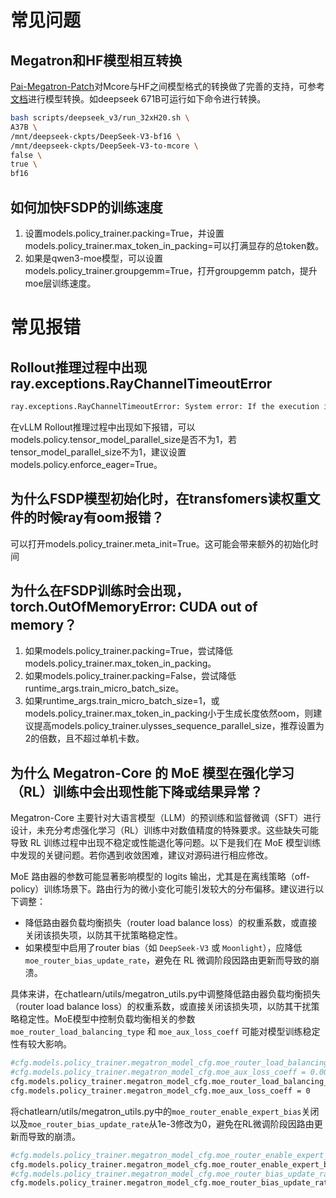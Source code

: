 # 常见问题

## Megatron和HF模型相互转换

[Pai-Megatron-Patch](https://github.com/alibaba/Pai-Megatron-Patch)对Mcore与HF之间模型格式的转换做了完善的支持，可参考[文档](https://github.com/alibaba/Pai-Megatron-Patch/tree/main/toolkits/distributed_checkpoints_convertor)进行模型转换。如deepseek 671B可运行如下命令进行转换。

```bash
bash scripts/deepseek_v3/run_32xH20.sh \
A37B \
/mnt/deepseek-ckpts/DeepSeek-V3-bf16 \
/mnt/deepseek-ckpts/DeepSeek-V3-to-mcore \
false \
true \
bf16
```

## 如何加快FSDP的训练速度

1. 设置models.policy_trainer.packing=True，并设置models.policy_trainer.max_token_in_packing=可以打满显存的总token数。
2. 如果是qwen3-moe模型，可以设置models.policy_trainer.groupgemm=True，打开groupgemm patch，提升moe层训练速度。

# 常见报错

## Rollout推理过程中出现ray.exceptions.RayChannelTimeoutError
```bash
ray.exceptions.RayChannelTimeoutError: System error: If the execution is expected to take a long time, increase RAY_CGRAPH_get_timeout which is currently 10 seconds. Otherwise, this may indicate that the execution is hanging.
```
在vLLM Rollout推理过程中出现如下报错，可以models.policy.tensor_model_parallel_size是否不为1，若tensor_model_parallel_size不为1，建议设置models.policy.enforce_eager=True。

## 为什么FSDP模型初始化时，在transfomers读权重文件的时候ray有oom报错？

可以打开models.policy_trainer.meta_init=True。这可能会带来额外的初始化时间

## 为什么在FSDP训练时会出现，torch.OutOfMemoryError: CUDA out of memory？
1. 如果models.policy_trainer.packing=True，尝试降低models.policy_trainer.max_token_in_packing。
2. 如果models.policy_trainer.packing=False，尝试降低runtime_args.train_micro_batch_size。
3. 如果runtime_args.train_micro_batch_size=1，或models.policy_trainer.max_token_in_packing小于生成长度依然oom，则建议提高models.policy_trainer.ulysses_sequence_parallel_size，推荐设置为2的倍数，且不超过单机卡数。

## 为什么 Megatron-Core 的 MoE 模型在强化学习（RL）训练中会出现性能下降或结果异常？

Megatron-Core 主要针对大语言模型（LLM）的预训练和监督微调（SFT）进行设计，未充分考虑强化学习（RL）训练中对数值精度的特殊要求。这些缺失可能导致 RL 训练过程中出现不稳定或性能退化等问题。以下是我们在 MoE 模型训练中发现的关键问题。若你遇到收敛困难，建议对源码进行相应修改。

MoE 路由器的参数可能显著影响模型的 logits 输出，尤其是在离线策略（off-policy）训练场景下。路由行为的微小变化可能引发较大的分布偏移。建议进行以下调整：
   + 降低路由器负载均衡损失（router load balance loss）的权重系数，或直接关闭该损失项，以防其干扰策略稳定性。
   + 如果模型中启用了router bias（如 `DeepSeek-V3` 或 `Moonlight`），应降低 `moe_router_bias_update_rate`，避免在 RL 微调阶段因路由更新而导致的崩溃。

具体来讲，在chatlearn/utils/megatron_utils.py中调整降低路由器负载均衡损失（router load balance loss）的权重系数，或直接关闭该损失项，以防其干扰策略稳定性。MoE模型中控制负载均衡相关的参数 `moe_router_load_balancing_type` 和 `moe_aux_loss_coeff` 可能对模型训练稳定性有较大影响。
```bash
#cfg.models.policy_trainer.megatron_model_cfg.moe_router_load_balancing_type = "seq_aux_loss"
#cfg.models.policy_trainer.megatron_model_cfg.moe_aux_loss_coeff = 0.001
cfg.models.policy_trainer.megatron_model_cfg.moe_router_load_balancing_type = "none"
cfg.models.policy_trainer.megatron_model_cfg.moe_aux_loss_coeff = 0
```

将chatlearn/utils/megatron_utils.py中的`moe_router_enable_expert_bias`关闭以及`moe_router_bias_update_rate`从1e-3修改为0，避免在RL微调阶段因路由更新而导致的崩溃。
```bash 
#cfg.models.policy_trainer.megatron_model_cfg.moe_router_enable_expert_bias = True
cfg.models.policy_trainer.megatron_model_cfg.moe_router_enable_expert_bias = False
#cfg.models.policy_trainer.megatron_model_cfg.moe_router_bias_update_rate =1e-3
cfg.models.policy_trainer.megatron_model_cfg.moe_router_bias_update_rate = 0.0
```

